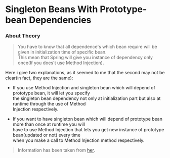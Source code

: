 # Singleton Beans With Prototype-bean Dependencies  

### About Theory  
>You have to know that all dependence's which bean require will be given in initialization time of specific bean.  
This mean that Spring will give you instance of dependency only once(If you does't use Method Injection).

Here i give two explanations, as it seemed to me that the second may not be clear(in fact, they are the same):  
* If you use Method Injection and singleton bean which will depend of prototype bean, it will let you specify  
the singleton bean dependency not only at initialization part but also at runtime through the use of Method  
Injection respectively.  

* If you want to have singleton bean which will depend of prototype bean more than once at runtime you will  
have to use Method Injection that lets you get new instance of prototype bean(updated or not) every time  
when you make a call to Method Injection method respectively.  

>Information has been taken from [her](https://docs.spring.io/spring/docs/current/spring-framework-reference/core.html).  